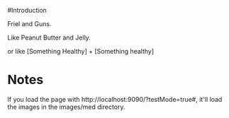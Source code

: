 #Introduction

Friel and Guns.  

Like Peanut Butter and Jelly.

or like [Something Healthy] + [Something healthy] 

# Notes

If you load the page with http://localhost:9090/?testMode=true#, it'll load the images in the images/med directory.  